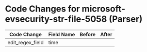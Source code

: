 # Code Changes for microsoft-evsecurity-str-file-5058 (Parser)

| Code Change | Field Name | Before | After |
|-------------|------------|--------|-------|
| edit_regex_field | time |  |  |